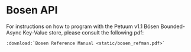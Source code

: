 # Bosen API

For instructions on how to program with the Petuum v1.1 Bösen Bounded-Async Key-Value store, please consult the following pdf:
```eval_rst
:download:`Bosen Reference Manual <static/bosen_refman.pdf>`
```

